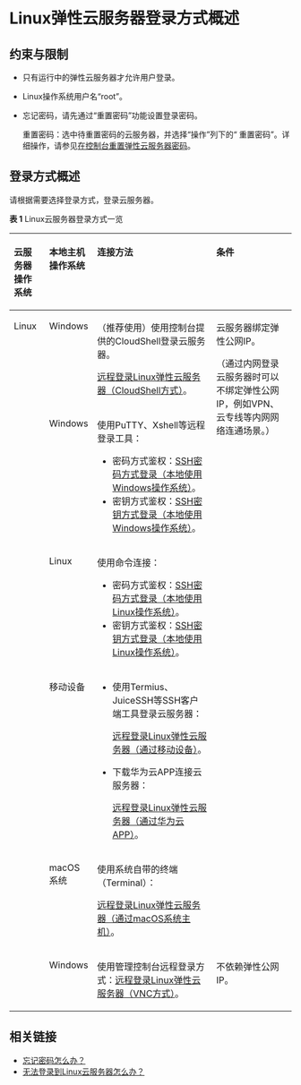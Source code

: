 # Linux弹性云服务器登录方式概述<a name="ZH-CN_TOPIC_0013771089"></a>

## 约束与限制<a name="section15584113212291"></a>

-   只有运行中的弹性云服务器才允许用户登录。
-   Linux操作系统用户名“root”。
-   忘记密码，请先通过“重置密码”功能设置登录密码。

    重置密码：选中待重置密码的云服务器，并选择“操作”列下的“ 重置密码”。详细操作，请参见[在控制台重置弹性云服务器密码](在控制台重置弹性云服务器密码.md)。

## 登录方式概述<a name="section95820318444"></a>

请根据需要选择登录方式，登录云服务器。

**表 1**  Linux云服务器登录方式一览

<a name="table12628192415452"></a>
<table><thead align="left"><tr id="row15628122474517"><th class="cellrowborder" valign="top" width="12.58125812581258%" id="mcps1.2.5.1.1"><p id="p166281424144510"><a name="p166281424144510"></a><a name="p166281424144510"></a>云服务器操作系统</p>
</th>
<th class="cellrowborder" valign="top" width="15.191519151915193%" id="mcps1.2.5.1.2"><p id="p106281624174516"><a name="p106281624174516"></a><a name="p106281624174516"></a>本地主机操作系统</p>
</th>
<th class="cellrowborder" valign="top" width="43.154315431543154%" id="mcps1.2.5.1.3"><p id="p176280245459"><a name="p176280245459"></a><a name="p176280245459"></a>连接方法</p>
</th>
<th class="cellrowborder" valign="top" width="29.072907290729074%" id="mcps1.2.5.1.4"><p id="p31268429168"><a name="p31268429168"></a><a name="p31268429168"></a>条件</p>
</th>
</tr>
</thead>
<tbody><tr id="row716575515812"><td class="cellrowborder" rowspan="6" valign="top" width="12.58125812581258%" headers="mcps1.2.5.1.1 "><p id="p81651855380"><a name="p81651855380"></a><a name="p81651855380"></a>Linux</p>
</td>
<td class="cellrowborder" valign="top" width="15.191519151915193%" headers="mcps1.2.5.1.2 "><p id="p9165355081"><a name="p9165355081"></a><a name="p9165355081"></a>Windows</p>
</td>
<td class="cellrowborder" valign="top" width="43.154315431543154%" headers="mcps1.2.5.1.3 "><p id="p2971015171814"><a name="p2971015171814"></a><a name="p2971015171814"></a>（推荐使用）使用控制台提供的CloudShell登录云服务器。</p>
<p id="p1816517551783"><a name="p1816517551783"></a><a name="p1816517551783"></a><a href="远程登录Linux弹性云服务器（CloudShell方式）.md">远程登录Linux弹性云服务器（CloudShell方式）</a>。</p>
</td>
<td class="cellrowborder" rowspan="5" valign="top" width="29.072907290729074%" headers="mcps1.2.5.1.4 "><p id="p196451914171"><a name="p196451914171"></a><a name="p196451914171"></a>云服务器绑定<span id="text20769206124413"><a name="text20769206124413"></a><a name="text20769206124413"></a>弹性公网IP</span>。</p>
<p id="p109678294370"><a name="p109678294370"></a><a name="p109678294370"></a>（通过内网登录云服务器时可以不绑定弹性公网IP，例如VPN、云专线等内网网络连通场景。）</p>
<p id="p109224635614"><a name="p109224635614"></a><a name="p109224635614"></a></p>
</td>
</tr>
<tr id="row20754202301818"><td class="cellrowborder" valign="top" headers="mcps1.2.5.1.1 "><p id="p575416238183"><a name="p575416238183"></a><a name="p575416238183"></a>Windows</p>
</td>
<td class="cellrowborder" valign="top" headers="mcps1.2.5.1.2 "><p id="p322813265319"><a name="p322813265319"></a><a name="p322813265319"></a>使用PuTTY、Xshell等远程登录工具：</p>
<a name="ul1922818322536"></a><a name="ul1922818322536"></a><ul id="ul1922818322536"><li>密码方式鉴权：<a href="远程登录Linux弹性云服务器（SSH密码方式）.md#section62068112020">SSH密码方式登录（本地使用Windows操作系统）</a>。</li><li>密钥方式鉴权：<a href="远程登录Linux弹性云服务器（SSH密钥方式）.md#section47918167111724">SSH密钥方式登录（本地使用Windows操作系统）</a>。</li></ul>
</td>
</tr>
<tr id="row158119153539"><td class="cellrowborder" valign="top" headers="mcps1.2.5.1.1 "><p id="p1258151511530"><a name="p1258151511530"></a><a name="p1258151511530"></a>Linux</p>
</td>
<td class="cellrowborder" valign="top" headers="mcps1.2.5.1.2 "><p id="p916813541539"><a name="p916813541539"></a><a name="p916813541539"></a>使用命令连接：</p>
<a name="ul4168165465311"></a><a name="ul4168165465311"></a><ul id="ul4168165465311"><li>密码方式鉴权：<a href="远程登录Linux弹性云服务器（SSH密码方式）.md#section20811823174313">SSH密码方式登录（本地使用Linux操作系统）</a>。</li><li>密钥方式鉴权：<a href="远程登录Linux弹性云服务器（SSH密钥方式）.md#section3666784111724">SSH密钥方式登录（本地使用Linux操作系统）</a>。</li></ul>
</td>
</tr>
<tr id="row12754112311185"><td class="cellrowborder" valign="top" headers="mcps1.2.5.1.1 "><p id="p1775462381810"><a name="p1775462381810"></a><a name="p1775462381810"></a>移动设备</p>
</td>
<td class="cellrowborder" valign="top" headers="mcps1.2.5.1.2 "><a name="ul11197121432315"></a><a name="ul11197121432315"></a><ul id="ul11197121432315"><li>使用Termius、JuiceSSH等SSH客户端工具登录云服务器：<p id="p137979187235"><a name="p137979187235"></a><a name="p137979187235"></a><a href="远程登录Linux弹性云服务器（通过移动设备）.md">远程登录Linux弹性云服务器（通过移动设备）</a>。</p>
</li><li>下载华为云APP连接云服务器：<p id="p181542411230"><a name="p181542411230"></a><a name="p181542411230"></a><a href="远程登录Linux弹性云服务器（通过华为云APP）.md">远程登录Linux弹性云服务器（通过华为云APP）</a>。</p>
</li></ul>
</td>
</tr>
<tr id="row12926465567"><td class="cellrowborder" valign="top" headers="mcps1.2.5.1.1 "><p id="p5922469560"><a name="p5922469560"></a><a name="p5922469560"></a>macOS系统</p>
</td>
<td class="cellrowborder" valign="top" headers="mcps1.2.5.1.2 "><p id="p792124655616"><a name="p792124655616"></a><a name="p792124655616"></a>使用系统自带的终端（Terminal）：</p>
<p id="p12492045155716"><a name="p12492045155716"></a><a name="p12492045155716"></a><a href="远程登录Linux弹性云服务器（通过macOS系统主机）.md">远程登录Linux弹性云服务器（通过macOS系统主机）</a>。</p>
</td>
</tr>
<tr id="row11628142404520"><td class="cellrowborder" valign="top" headers="mcps1.2.5.1.1 "><p id="p5628324104515"><a name="p5628324104515"></a><a name="p5628324104515"></a>Windows</p>
</td>
<td class="cellrowborder" valign="top" headers="mcps1.2.5.1.2 "><p id="p1628172413458"><a name="p1628172413458"></a><a name="p1628172413458"></a>使用管理控制台远程登录方式：<a href="远程登录Linux弹性云服务器（VNC方式）.md">远程登录Linux弹性云服务器（VNC方式）</a>。</p>
</td>
<td class="cellrowborder" valign="top" headers="mcps1.2.5.1.3 "><p id="p4667354174911"><a name="p4667354174911"></a><a name="p4667354174911"></a>不依赖<span id="text477518019443"><a name="text477518019443"></a><a name="text477518019443"></a>弹性公网IP</span>。</p>
</td>
</tr>
</tbody>
</table>

## 相关链接<a name="section2826432183510"></a>

-   [忘记密码怎么办？](密码使用场景介绍.md)
-   [无法登录到Linux云服务器怎么办？](https://support.huaweicloud.com/ecs_faq/zh-cn_topic_0105127983.html)

